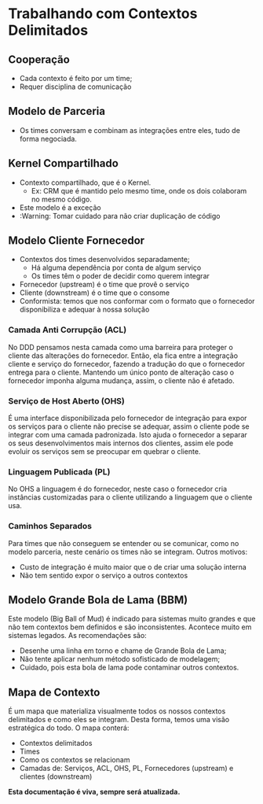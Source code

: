 # Trabalhando com Contextos Delimitados

## Cooperação

 - Cada contexto é feito por um time;
 - Requer disciplina de comunicação

## Modelo de Parceria

- Os times conversam e combinam as integrações entre eles, tudo de forma negociada.

## Kernel Compartilhado

- Contexto compartilhado, que é o Kernel.
  - Ex: CRM que é mantido pelo mesmo time, onde os dois colaboram no mesmo código.
- Este modelo é a exceção
- :Warning: Tomar cuidado para não criar duplicação de código

## Modelo Cliente Fornecedor
- Contextos dos times desenvolvidos separadamente;
  - Há alguma dependência por conta de algum serviço
  - Os times têm o poder de decidir como querem integrar
- Fornecedor (upstream) é o time que provê o serviço
- Cliente (downstream) é o time que o consome
- Conformista: temos que nos conformar com o formato que o fornecedor disponibiliza e adequar à nossa solução

### Camada Anti Corrupção (ACL)

No DDD pensamos nesta camada como uma barreira para proteger o cliente das alterações do fornecedor. Então, ela fica entre a integração cliente e serviço do fornecedor, fazendo a tradução do que o fornecedor entrega para o cliente. Mantendo um único ponto de alteração caso o fornecedor imponha alguma mudança, assim, o cliente não é afetado.

### Serviço de Host Aberto (OHS)

É uma interface disponibilizada pelo fornecedor de integração para expor os serviços para o cliente não precise se adequar, assim o cliente pode se integrar com uma camada padronizada.
Isto ajuda o fornecedor a separar os seus desenvolvimentos mais internos dos clientes, assim ele pode evoluir os serviços sem se preocupar em quebrar o cliente.

### Linguagem Publicada (PL)

No OHS a linguagem é do fornecedor, neste caso o fornecedor cria instâncias customizadas para o cliente utilizando a linguagem que o cliente usa.

### Caminhos Separados

Para times que não conseguem se entender ou se comunicar, como no modelo parceria, neste cenário os times não se integram. Outros motivos:
- Custo de integração é muito maior que o de criar uma solução interna
- Não tem sentido expor o serviço a outros contextos

## Modelo Grande Bola de Lama (BBM)

Este modelo (Big Ball of Mud) é indicado para sistemas muito grandes e que não tem contextos bem definidos e são inconsistentes. Acontece muito em sistemas legados.
As recomendações são:
- Desenhe uma linha em torno e chame de Grande Bola de Lama;
- Não tente aplicar nenhum método sofisticado de modelagem;
- Cuidado, pois esta bola de lama pode contaminar outros contextos.

## Mapa de Contexto

É um mapa que materializa visualmente todos os nossos contextos delimitados e como eles se integram. Desta forma, temos uma visão estratégica do todo.
O mapa conterá:

- Contextos delimitados
- Times
- Como os contextos se relacionam
- Camadas de: Serviços, ACL, OHS, PL, Fornecedores (upstream) e clientes (downstream)

**Esta documentação é viva, sempre será atualizada.**